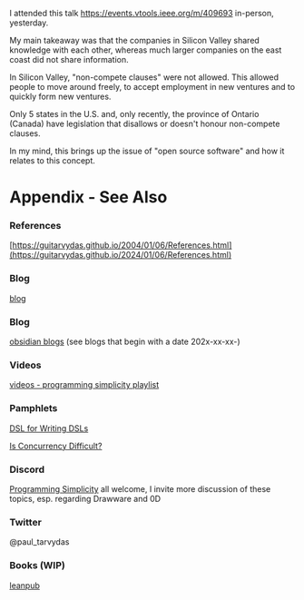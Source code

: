 I attended this talk https://events.vtools.ieee.org/m/409693 in-person, yesterday.

My main takeaway was that the companies in Silicon Valley shared knowledge with each other, whereas much larger companies on the east coast did not share information.

In Silicon Valley, "non-compete clauses" were not allowed.  This allowed people to move around freely, to accept employment in new ventures and to quickly form new ventures.

Only 5 states in the U.S. and, only recently, the province of Ontario (Canada) have legislation that disallows or doesn't honour non-compete clauses.

In my mind, this brings up the issue of "open source software" and how it relates to this concept.

# Appendix - See Also

### References

[https://guitarvydas.github.io/2004/01/06/References.html](https://guitarvydas.github.io/2024/01/06/References.html)

### Blog
[blog](https://guitarvydas.github.io/)

### Blog
[obsidian blogs](https://publish.obsidian.md/programmingsimplicity) (see blogs that begin with a date 202x-xx-xx-)
### Videos
[videos - programming simplicity playlist](https://www.youtube.com/@programmingsimplicity2980)
### Pamphlets
[DSL for Writing DSLs](https://tarvydas.gumroad.com/l/hiypq?_gl=1*1bdn1r0*_ga*NTI5MDkzNTI0LjE3MTAzNTQzNjU.*_ga_6LJN6D94N6*MTcxMTQ4ODE0Mi43LjAuMTcxMTQ4ODE0Mi4wLjAuMA..)

[Is Concurrency Difficult?](https://tarvydas.gumroad.com/l/dvtej?_gl=1*o7hy6z*_ga*MjA0NzUyMDY1Mi4xNzA3NDc3MDIx*_ga_6LJN6D94N6*MTcwNzQ3NzAyMC4xLjEuMTcwNzQ3NzI5Ni4wLjAuMA..)
### Discord
[Programming Simplicity](https://discord.gg/Jjx62ypR) all welcome, I invite more discussion of these topics, esp. regarding Drawware and 0D
### Twitter
@paul_tarvydas
### Books (WIP)
[leanpub](https://leanpub.com/u/paul-tarvydas)

<script src="https://utteranc.es/client.js" 
        repo="guitarvydas/guitarvydas.github.io" 
        issue-term="pathname" 
        theme="github-light" 
        crossorigin="anonymous" 
        async> 
</script> 
